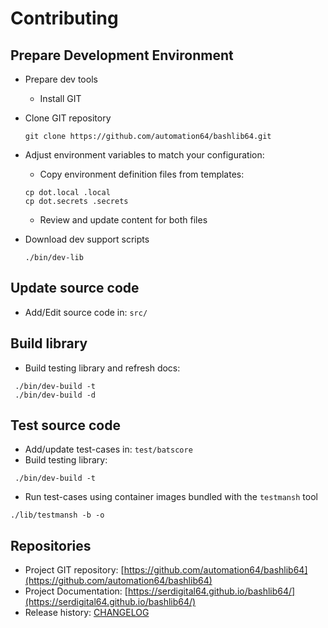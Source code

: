 # Contributing

## Prepare Development Environment

- Prepare dev tools
  - Install GIT
- Clone GIT repository

  ```shell
  git clone https://github.com/automation64/bashlib64.git
  ```

- Adjust environment variables to match your configuration:
  - Copy environment definition files from templates:

  ```shell
  cp dot.local .local
  cp dot.secrets .secrets
  ```

  - Review and update content for both files

- Download dev support scripts

  ```shell
  ./bin/dev-lib
  ```

## Update source code

- Add/Edit source code in: `src/`

## Build library

- Build testing library and refresh docs:

```shell
 ./bin/dev-build -t
 ./bin/dev-build -d
```

## Test source code

- Add/update test-cases in: `test/batscore`
- Build testing library:

```shell
 ./bin/dev-build -t
```

- Run test-cases using container images bundled with the `testmansh` tool

```shell
./lib/testmansh -b -o
```

## Repositories

- Project GIT repository: [https://github.com/automation64/bashlib64](https://github.com/automation64/bashlib64)
- Project Documentation: [https://serdigital64.github.io/bashlib64/](https://serdigital64.github.io/bashlib64/)
- Release history: [CHANGELOG](CHANGELOG.md)
